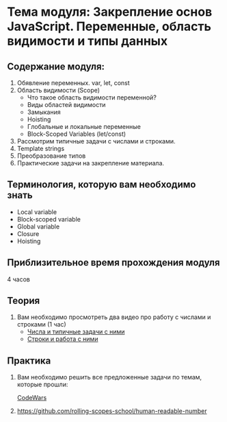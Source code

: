 # Тема модуля: Закрепление основ JavaScript. Переменные, область видимости и типы данных
## Содержание модуля:
1. Обявление переменных. var, let, const
2. Область видимости (Scope)
    - Что такое область видимости переменной? 	
    - Виды областей видимости
    - Замыкания
    - Hoisting 
    - Глобальные и локальные переменные	
    - Block-Scoped Variables (let/const)
3. Рассмотрим типичные задачи с числами и строками.
4. Template strings
5. Преобразование типов 
6. Практические задачи на закрепление материала.

## Терминология, которую вам необходимо знать
- Local variable
- Block-scoped variable
- Global variable
- Closure
- Hoisting

## Приблизительное время прохождения модуля
4 часов

## Теория 
1. Вам необходимо просмотреть два видео про работу с числами и строками (1 час)
    - [Числа и типичные задачи с ними](https://youtu.be/Cf8QnemR0oc)
    - [Строки и работа с ними](https://youtu.be/YZDVqeD3fn8)

## Практика 
1. Вам необходимо решить все предложенные задачи по темам, которые прошли:

   [CodeWars](https://github.com/rolling-scopes-school/tasks/blob/master/tasks/codewars/data-types.md)
2. https://github.com/rolling-scopes-school/human-readable-number